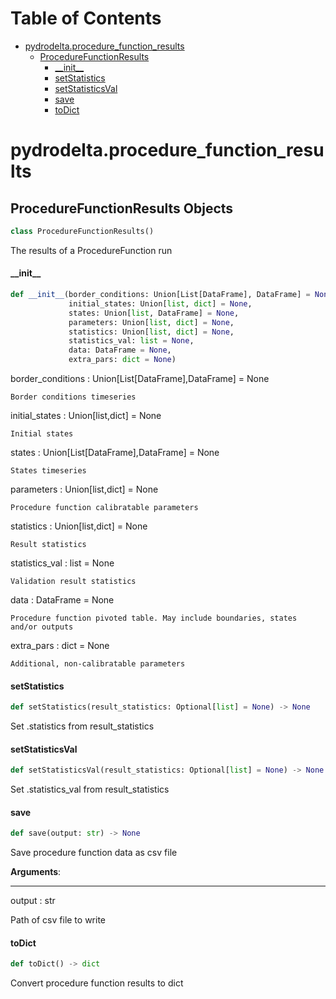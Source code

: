 # Table of Contents

* [pydrodelta.procedure\_function\_results](#pydrodelta.procedure_function_results)
  * [ProcedureFunctionResults](#pydrodelta.procedure_function_results.ProcedureFunctionResults)
    * [\_\_init\_\_](#pydrodelta.procedure_function_results.ProcedureFunctionResults.__init__)
    * [setStatistics](#pydrodelta.procedure_function_results.ProcedureFunctionResults.setStatistics)
    * [setStatisticsVal](#pydrodelta.procedure_function_results.ProcedureFunctionResults.setStatisticsVal)
    * [save](#pydrodelta.procedure_function_results.ProcedureFunctionResults.save)
    * [toDict](#pydrodelta.procedure_function_results.ProcedureFunctionResults.toDict)

<a id="pydrodelta.procedure_function_results"></a>

# pydrodelta.procedure\_function\_results

<a id="pydrodelta.procedure_function_results.ProcedureFunctionResults"></a>

## ProcedureFunctionResults Objects

```python
class ProcedureFunctionResults()
```

The results of a ProcedureFunction run

<a id="pydrodelta.procedure_function_results.ProcedureFunctionResults.__init__"></a>

#### \_\_init\_\_

```python
def __init__(border_conditions: Union[List[DataFrame], DataFrame] = None,
             initial_states: Union[list, dict] = None,
             states: Union[list, DataFrame] = None,
             parameters: Union[list, dict] = None,
             statistics: Union[list, dict] = None,
             statistics_val: list = None,
             data: DataFrame = None,
             extra_pars: dict = None)
```

border_conditions : Union[List[DataFrame],DataFrame] = None

    Border conditions timeseries

initial_states : Union[list,dict] = None

    Initial states

states : Union[List[DataFrame],DataFrame] = None

    States timeseries

parameters : Union[list,dict] = None

    Procedure function calibratable parameters

statistics : Union[list,dict] = None

    Result statistics

statistics_val : list = None

    Validation result statistics

data : DataFrame = None

    Procedure function pivoted table. May include boundaries, states and/or outputs

extra_pars : dict = None

    Additional, non-calibratable parameters

<a id="pydrodelta.procedure_function_results.ProcedureFunctionResults.setStatistics"></a>

#### setStatistics

```python
def setStatistics(result_statistics: Optional[list] = None) -> None
```

Set .statistics from result_statistics

<a id="pydrodelta.procedure_function_results.ProcedureFunctionResults.setStatisticsVal"></a>

#### setStatisticsVal

```python
def setStatisticsVal(result_statistics: Optional[list] = None) -> None
```

Set .statistics_val from result_statistics

<a id="pydrodelta.procedure_function_results.ProcedureFunctionResults.save"></a>

#### save

```python
def save(output: str) -> None
```

Save procedure function data as csv file

**Arguments**:

  -----------
  output : str
  
  Path of csv file to write

<a id="pydrodelta.procedure_function_results.ProcedureFunctionResults.toDict"></a>

#### toDict

```python
def toDict() -> dict
```

Convert procedure function results to dict

